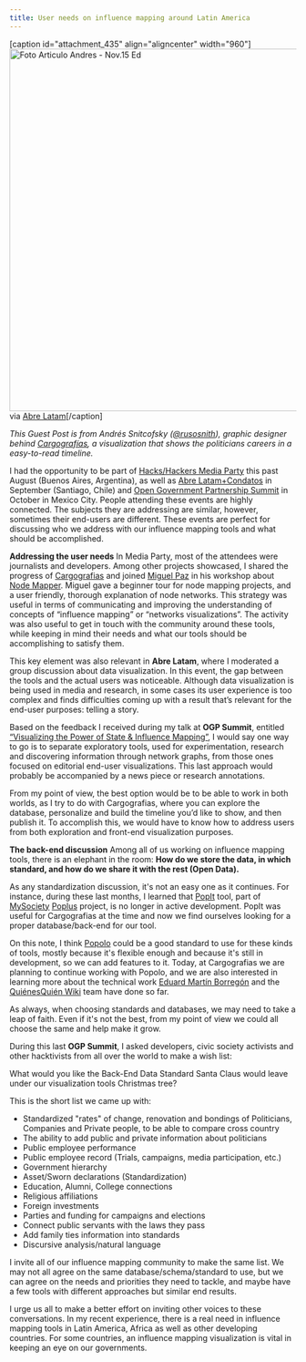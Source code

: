 ```yaml
---
title: User needs on influence mapping around Latin America
---
```


[caption id="attachment_435" align="aligncenter" width="960"]<img class="wp-image-435 size-large" src="/assets/images/userneeds.png" alt="Foto Articulo Andres - Nov.15 Ed" width="960" height="636" /> via <a href="http://2015.abrelatam.org/" target="_blank">Abre Latam</a>[/caption]

<em>This Guest Post is from Andrés Snitcofsky (<a href="http://www.twitter.com/@rusosnith" target="_blank">@rusosnith</a>), graphic designer behind <a href="http://www.cargografias.org/" target="_blank">Cargografías</a>, a visualization that shows the politicians careers in a easy-to-read timeline.</em>

<!--more--> 

I had the opportunity to be part of <a href="http://mediaparty.info/" target="_blank">Hacks/Hackers Media Party</a> this past August (Buenos Aires, Argentina), as well as <a href="http://2015.abrelatam.org/" target="_blank">Abre Latam+Condatos</a> in September (Santiago, Chile) and <a href="http://www.opengovpartnership.org/2015Summit" target="_blank">Open Government Partnership Summit</a> in October in Mexico City. People attending these events are highly connected. The subjects they are addressing are similar, however, sometimes their end-users are different. These events are perfect for discussing who we address with our influence mapping tools and what should be accomplished.

<strong>Addressing the user needs</strong>
In Media Party, most of the attendees were journalists and developers. Among other projects showcased, I shared the progress of <a href="http://www.cargografias.org/" target="_blank">Cargografias</a> and joined <a href="https://twitter.com/miguelpaz" target="_blank">Miguel Paz</a> in his workshop about <a href="https://github.com/poderomedia/node-mapper" target="_blank">Node Mapper</a>. Miguel gave a beginner tour for node mapping projects, and a user friendly, thorough explanation of node networks. This strategy was useful in terms of communicating and improving the understanding of concepts of “influence mapping” or “networks visualizations”. The activity was also useful to get in touch with the community around these tools, while keeping in mind their needs and what our tools should be accomplishing to satisfy them.

This key element was also relevant in <strong>Abre Latam</strong>, where I moderated a group discussion about data visualization. In this event, the gap between the tools and the actual users was noticeable. Although data visualization is being used in media and research, in some cases its user experience is too complex and finds difficulties coming up with a result that’s relevant for the end-user purposes: telling a story.

Based on the feedback I received during my talk at <strong>OGP Summit</strong>, entitled <a href="https://csoday2015.sched.org/event/841764fb75066a8bd104e6dfdfa739d2" target="_blank">“Visualizing the Power of State &amp; Influence Mapping”</a>, I would say one way to go is to separate exploratory tools, used for experimentation, research and discovering information through network graphs, from those ones focused on editorial end-user visualizations. This last approach would probably be accompanied by a news piece or research annotations.

From my point of view, the best option would be to be able to work in both worlds, as I try to do with Cargografias, where you can explore the database, personalize and build the timeline you’d like to show, and then publish it. To accomplish this, we would have to know how to address users from both exploration and front-end visualization purposes.

<strong>The back-end discussion</strong>
Among all of us working on influence mapping tools, there is an elephant in the room: <strong>How do we store the data, in which standard, and how do we share it with the rest (Open Data).</strong>

As any standardization discussion, it's not an easy one as it continues. For instance, during these last months, I learned that <a href="http://popit.poplus.org/" target="_blank">PopIt</a> tool, part of <a href="https://www.mysociety.org/" target="_blank">MySociety</a> <a href="http://poplus.org/es/" target="_blank">Poplus</a> project, is no longer in active development. PopIt was useful for Cargografias at the time and now we find ourselves looking for a proper database/back-end for our tool.

On this note, I think <a href="http://www.popoloproject.com/" target="_blank">Popolo</a> could be a good standard to use for these kinds of tools, mostly because it's flexible enough and because it's still in development, so we can add features to it. Today, at Cargografias we are planning to continue working with Popolo, and we are also interested in learning more about the technical work <a href="https://twitter.com/emartinborregon" target="_blank">Eduard Martín Borregón</a> and the <a href="https://www.quienesquien.wiki/P%C3%A1gina_principal" target="_blank">QuiénesQuién Wiki</a> team have done so far.

As always, when choosing standards and databases, we may need to take a leap of faith. Even if it's not the best, from my point of view we could all choose the same and help make it grow.

During this last <strong>OGP Summit</strong>, I asked developers, civic society activists and other hacktivists from all over the world to make a wish list:

What would you like the Back-End Data Standard Santa Claus would leave under our visualization tools Christmas tree?

This is the short list we came up with:
<ul>
	<li>Standardized "rates" of change, renovation and bondings of Politicians, Companies and Private people, to be able to compare cross country</li>
	<li>The ability to add public and private information about politicians</li>
	<li>Public employee performance</li>
	<li>Public employee record (Trials, campaigns, media participation, etc.)</li>
	<li>Government hierarchy</li>
	<li>Asset/Sworn declarations (Standardization)</li>
	<li>Education, Alumni, College connections</li>
	<li>Religious affiliations</li>
	<li>Foreign investments</li>
	<li>Parties and funding for campaigns and elections</li>
	<li>Connect public servants with the laws they pass</li>
	<li>Add family ties information into standards</li>
	<li>Discursive analysis/natural language</li>
</ul>
I invite all of our influence mapping community to make the same list. We may not all agree on the same database/schema/standard to use, but we can agree on the needs and priorities they need to tackle, and maybe have a few tools with different approaches but similar end results.

I urge us all to make a better effort on inviting other voices to these conversations. In my recent experience, there is a real need in influence mapping tools in Latin America, Africa as well as other developing countries. For some countries, an influence mapping visualization is vital in keeping an eye on our governments.
